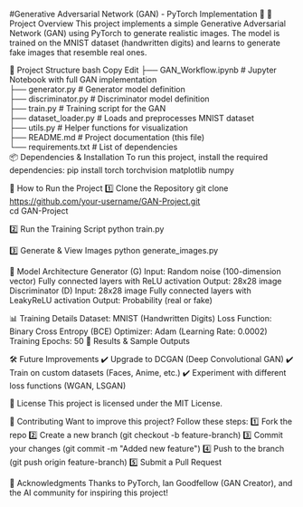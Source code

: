 #Generative Adversarial Network (GAN) - PyTorch Implementation 🚀
📌 Project Overview
This project implements a simple Generative Adversarial Network (GAN) using PyTorch to generate realistic images. The model is trained on the MNIST dataset (handwritten digits) and learns to generate fake images that resemble real ones.

📂 Project Structure
bash
Copy
Edit
├── GAN_Workflow.ipynb   # Jupyter Notebook with full GAN implementation  
├── generator.py         # Generator model definition  
├── discriminator.py     # Discriminator model definition  
├── train.py             # Training script for the GAN  
├── dataset_loader.py    # Loads and preprocesses MNIST dataset  
├── utils.py             # Helper functions for visualization  
├── README.md            # Project documentation (this file)  
└── requirements.txt     # List of dependencies  
📦 Dependencies & Installation
To run this project, install the required dependencies:
pip install torch torchvision matplotlib numpy

🚀 How to Run the Project
1️⃣ Clone the Repository
git clone https://github.com/your-username/GAN-Project.git  
cd GAN-Project  

2️⃣ Run the Training Script
python train.py

3️⃣ Generate & View Images
python generate_images.py

📝 Model Architecture
Generator (G)
Input: Random noise (100-dimension vector)
Fully connected layers with ReLU activation
Output: 28x28 image
Discriminator (D)
Input: 28x28 image
Fully connected layers with LeakyReLU activation
Output: Probability (real or fake)

📊 Training Details
Dataset: MNIST (Handwritten Digits)
Loss Function: Binary Cross Entropy (BCE)
Optimizer: Adam (Learning Rate: 0.0002)
Training Epochs: 50
🎯 Results & Sample Outputs

🛠 Future Improvements
✔ Upgrade to DCGAN (Deep Convolutional GAN)
✔ Train on custom datasets (Faces, Anime, etc.)
✔ Experiment with different loss functions (WGAN, LSGAN)

📜 License
This project is licensed under the MIT License.

🤝 Contributing
Want to improve this project? Follow these steps:
1️⃣ Fork the repo
2️⃣ Create a new branch (git checkout -b feature-branch)
3️⃣ Commit your changes (git commit -m "Added new feature")
4️⃣ Push to the branch (git push origin feature-branch)
5️⃣ Submit a Pull Request

🙌 Acknowledgments
Thanks to PyTorch, Ian Goodfellow (GAN Creator), and the AI community for inspiring this project! 
